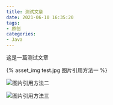 ```yaml
---
title: 测试文章
date: 2021-06-10 16:35:20
tags:
- 原创
categories:
- Java
---
```


这是一篇测试文章

{% asset_img test.jpg 图片引用方法一 %}

![图片引用方法二](test.jpg)

![图片引用方法三](/images/test.jpg)
